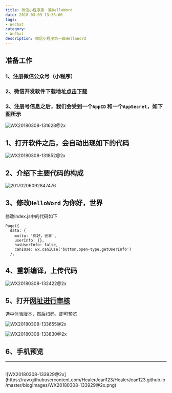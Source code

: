 ```yaml
---
title: 微信小程序第一篇HelloWord
date: 2018-03-09 13:33:00
tags: 
- WeChat
category: 
- WeChat
description: 微信小程序第一篇HelloWord
---
```

<!-- image url 
https://raw.githubusercontent.com/HealerJean123/HealerJean123.github.io/master/blogImages
-->

## **准备工作**
### 1、注册微信公众号（小程序）
### **2、微信开发软件下载地址**[点击下载](https://mp.weixin.qq.com/debug/wxadoc/dev/devtools/download.html)

### **3、注册号信息之后，我们会受到一个`AppID` 和一个`AppSecret`，如下图所示**
![WX20180308-131628@2x](https://raw.githubusercontent.com/HealerJean123/HealerJean123.github.io/master/blogImages/WX20180308-131628@2x.png)

## **1、打开软件之后，会自动出现如下的代码** 

![WX20180308-131852@2x](https://raw.githubusercontent.com/HealerJean123/HealerJean123.github.io/master/blogImages/WX20180308-132422@2x.png)

## **2、介绍下主要代码的构成**
![20170206092847476](https://raw.githubusercontent.com/HealerJean123/HealerJean123.github.io/master/blogImages/20170206092847476.png)


## **3、修改`HelloWord` 为你好，世界**
修改index.js中的代码如下

```
Page({
  data: {
    motto: '你好，世界',
    userInfo: {},
    hasUserInfo: false,
    canIUse: wx.canIUse('button.open-type.getUserInfo')
  },

```

## **4、重新编译，上传代码**

![WX20180308-132422@2x](https://raw.githubusercontent.com/HealerJean123/HealerJean123.github.io/master/blogImages/WX20180308-132422@2x.png)

## **5、打开[网址进行审核](https://mp.weixin.qq.com/wxopen/wacodepage?action=getcodepage&token=959420618&lang=zh_CN)**
选中体验版本，然后扫码，即可预览

![WX20180308-133655@2x](https://raw.githubusercontent.com/HealerJean123/HealerJean123.github.io/master/blogImages/WX20180308-133655@2x.png)

![WX20180308-133830@2x](https://raw.githubusercontent.com/HealerJean123/HealerJean123.github.io/master/blogImages/WX20180308-133830@2x.png)


## **6、手机预览**
---
<br/>
![WX20180308-133929@2x](https://raw.githubusercontent.com/HealerJean123/HealerJean123.github.io/master/blogImages/WX20180308-133929@2x.png)


<!-- Gitalk 评论 start  -->

<link rel="stylesheet" href="https://unpkg.com/gitalk/dist/gitalk.css">
<script src="https://unpkg.com/gitalk@latest/dist/gitalk.min.js"></script> 
<div id="gitalk-container"></div>    
 <script type="text/javascript">
    var gitalk = new Gitalk({
		clientID: `1d164cd85549874d0e3a`,
		clientSecret: `527c3d223d1e6608953e835b547061037d140355`,
		repo: `HealerJean123.github.io`,
		owner: 'HealerJean123',
		admin: ['HealerJean123'],
		id: 'lp1tkURFKzI7QONv',
    });
    gitalk.render('gitalk-container');
</script> 

<!-- Gitalk end -->

